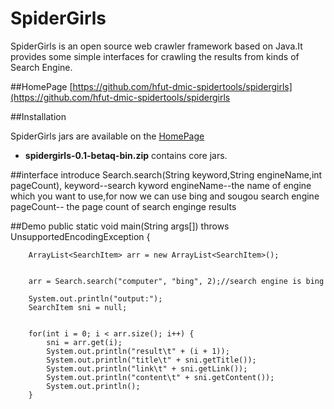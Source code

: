 # SpiderGirls
SpiderGirls is an open source web crawler framework based on Java.It provides
  some simple interfaces for crawling the results from kinds of Search Engine. 


##HomePage
[https://github.com/hfut-dmic-spidertools/spidergirls](https://github.com/hfut-dmic-spidertools/spidergirls


##Installation

SpiderGirls jars are available on the [HomePage](https://github.com/hfut-dmic-spidertools/spidergirls)

+ __spidergirls-0.1-betaq-bin.zip__ contains core jars.


##interface introduce
Search.search(String keyword,String engineName,int pageCount),
keyword--search kyword
engineName--the name of engine which you want to use,for now we can use bing and sougou search engine
pageCount-- the page count of search enginge results


##Demo
  public static void main(String args[]) throws UnsupportedEncodingException {

        ArrayList<SearchItem> arr = new ArrayList<SearchItem>();


        arr = Search.search("computer", "bing", 2);//search engine is bing

        System.out.println("output:");
        SearchItem sni = null;


        for(int i = 0; i < arr.size(); i++) {
            sni = arr.get(i);
            System.out.println("result\t" + (i + 1));
            System.out.println("title\t" + sni.getTitle());
            System.out.println("link\t" + sni.getLink());
            System.out.println("content\t" + sni.getContent());
            System.out.println();
        }